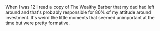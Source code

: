 When I was 12 I read a copy of The Wealthy Barber that my dad had left around and that's probably responsible for 80% of my attitude around investment. It's weird the little moments that seemed unimportant at the time but were pretty formative.

